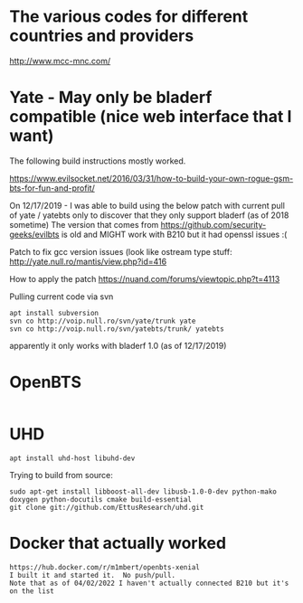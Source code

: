 <!-- TITLE: Btswork -->
<!-- SUBTITLE: A quick summary of Btswork -->


# The various codes for different countries and providers
http://www.mcc-mnc.com/



# Yate - May only be bladerf compatible (nice web interface that I want)
The following build instructions mostly worked.

https://www.evilsocket.net/2016/03/31/how-to-build-your-own-rogue-gsm-bts-for-fun-and-profit/

On 12/17/2019 - I was able to build using the below patch with current pull of yate / yatebts only to discover that they only support bladerf (as of 2018 sometime)
The version that comes from https://github.com/security-geeks/evilbts is old and MIGHT work with B210 but it had openssl issues :(




Patch to fix gcc version issues (look like ostream type stuff:
http://yate.null.ro/mantis/view.php?id=416

How to apply the patch
https://nuand.com/forums/viewtopic.php?t=4113



Pulling current code via svn
```
apt install subversion
svn co http://voip.null.ro/svn/yate/trunk yate
svn co http://voip.null.ro/svn/yatebts/trunk/ yatebts
```

apparently it only works with bladerf 1.0 (as of 12/17/2019)

# OpenBTS
```
```

# UHD
```
apt install uhd-host libuhd-dev
```

Trying to build from source:

```
sudo apt-get install libboost-all-dev libusb-1.0-0-dev python-mako doxygen python-docutils cmake build-essential
git clone git://github.com/EttusResearch/uhd.git
```

# Docker that actually worked
```
https://hub.docker.com/r/m1mbert/openbts-xenial
I built it and started it.  No push/pull.
Note that as of 04/02/2022 I haven't actually connected B210 but it's on the list
```

